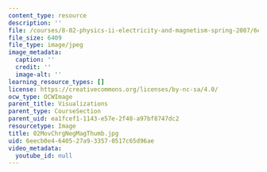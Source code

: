 ```yaml
---
content_type: resource
description: ''
file: /courses/8-02-physics-ii-electricity-and-magnetism-spring-2007/6eecb0e4640527a933570517c65d96ae_02MovChrgNegMagThumb.jpg
file_size: 6409
file_type: image/jpeg
image_metadata:
  caption: ''
  credit: ''
  image-alt: ''
learning_resource_types: []
license: https://creativecommons.org/licenses/by-nc-sa/4.0/
ocw_type: OCWImage
parent_title: Visualizations
parent_type: CourseSection
parent_uid: ea1fcef1-1143-e57e-2f48-a97bf8747dc2
resourcetype: Image
title: 02MovChrgNegMagThumb.jpg
uid: 6eecb0e4-6405-27a9-3357-0517c65d96ae
video_metadata:
  youtube_id: null
---
```

